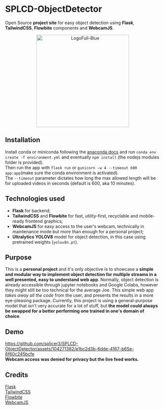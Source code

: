 # SPLCD-ObjectDetector

Open Source **project site** for easy object detection using **Flask**, **TailwindCSS**, **Flowbite** components and **WebcamJS**.

<p align="center">
<img src="https://user-images.githubusercontent.com/104271382/237925682-89be2835-2732-4574-aa30-cdeb7ad6d52f.png" alt="LogoFull-Blue" style="max-width: 100%; width:300px; height:300px;">
</p>

## Installation
Install conda or miniconda following the [anaconda docs](https://docs.conda.io/projects/conda/en/stable/user-guide/install/index.html) and run `conda env create -f environment.yml` and eventually `npm install` (the nodejs modules folder is provided).  
Then run the app with `flask run` or `gunicorn -w 4 --timeout 600 app:app`(make sure the conda environment is activated).  
The `--timeout` parameter dictates how long the max allowed length will be for uploaded videos in seconds (default is 600, aka 10 minutes).

## Technologies used

* **Flask** for backend; 
* **TailwindCSS** and **Flowbite** for fast, utility-first, recyclable and mobile-ready frontend graphics;
* **WebcamJS** for easy access to the user's webcam, technically in maintenance mode but more than enough for a personal project;
* **Ultralytics YOLOV8** model for object detection, in this case using pretrained weights (`yolov8n.pt`).

## Purpose

This is a **personal project** and it's only objective is to showcase a **simple and modular way to implement object detection for multiple streams in a well presented, easy to understand web app**. Normally, object detection is already accessible through jupyter notebooks and Google Colabs, however they might still be too technical for the average Joe. This simple web app _takes away all the code_ from the user, and presents the results in a more eye-pleasing package. Currently, this project is using a general-purpose model that isn't very accurate for a lot of stuff, but **the model could always be swapped for a better performing one trained in one's domain of choice**.

## Demo

https://github.com/splicer3/SPLCD-ObjectDetector/assets/104271382/e1bc2d3b-6dde-4167-b65e-6f60c245bcfe  
**Webcam access was denied for privacy but the live feed works.**


## Credits

[Flask](http://flask.palletsprojects.com/)  
[TailwindCSS](https://tailwindcss.com)  
[Flowbite](https://flowbite.com)  
[WebcamJS](https://github.com/jhuckaby/webcamjs)

